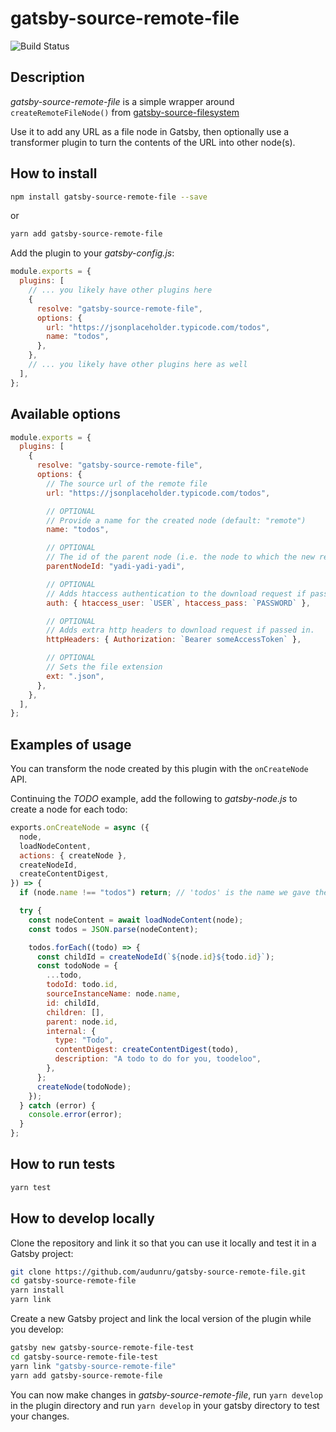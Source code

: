# gatsby-source-remote-file

![Build Status](https://github.com/audunru/gatsby-source-remote-file/workflows/Validate%20and%20publish/badge.svg?branch=master)

## Description

_gatsby-source-remote-file_ is a simple wrapper around `createRemoteFileNode()` from [gatsby-source-filesystem](https://www.gatsbyjs.org/packages/gatsby-source-filesystem/)

Use it to add any URL as a file node in Gatsby, then optionally use a transformer plugin to turn the contents of the URL into other node(s).

## How to install

```sh
npm install gatsby-source-remote-file --save
```

or

```sh
yarn add gatsby-source-remote-file
```

Add the plugin to your _gatsby-config.js_:

```js
module.exports = {
  plugins: [
    // ... you likely have other plugins here
    {
      resolve: "gatsby-source-remote-file",
      options: {
        url: "https://jsonplaceholder.typicode.com/todos",
        name: "todos",
      },
    },
    // ... you likely have other plugins here as well
  ],
};
```

## Available options

```js
module.exports = {
  plugins: [
    {
      resolve: "gatsby-source-remote-file",
      options: {
        // The source url of the remote file
        url: "https://jsonplaceholder.typicode.com/todos",

        // OPTIONAL
        // Provide a name for the created node (default: "remote")
        name: "todos",

        // OPTIONAL
        // The id of the parent node (i.e. the node to which the new remote File node will be linked to.
        parentNodeId: "yadi-yadi-yadi",

        // OPTIONAL
        // Adds htaccess authentication to the download request if passed in.
        auth: { htaccess_user: `USER`, htaccess_pass: `PASSWORD` },

        // OPTIONAL
        // Adds extra http headers to download request if passed in.
        httpHeaders: { Authorization: `Bearer someAccessToken` },

        // OPTIONAL
        // Sets the file extension
        ext: ".json",
      },
    },
  ],
};
```

## Examples of usage

You can transform the node created by this plugin with the `onCreateNode` API.

Continuing the _TODO_ example, add the following to _gatsby-node.js_ to create a node for each todo:

```js
exports.onCreateNode = async ({
  node,
  loadNodeContent,
  actions: { createNode },
  createNodeId,
  createContentDigest,
}) => {
  if (node.name !== "todos") return; // 'todos' is the name we gave the remote node in gatsby-config.js, so we only want to transform that

  try {
    const nodeContent = await loadNodeContent(node);
    const todos = JSON.parse(nodeContent);

    todos.forEach((todo) => {
      const childId = createNodeId(`${node.id}${todo.id}`);
      const todoNode = {
        ...todo,
        todoId: todo.id,
        sourceInstanceName: node.name,
        id: childId,
        children: [],
        parent: node.id,
        internal: {
          type: "Todo",
          contentDigest: createContentDigest(todo),
          description: "A todo to do for you, toodeloo",
        },
      };
      createNode(todoNode);
    });
  } catch (error) {
    console.error(error);
  }
};
```

## How to run tests

```sh
yarn test
```

## How to develop locally

Clone the repository and link it so that you can use it locally and test it in a Gatsby project:

```sh
git clone https://github.com/audunru/gatsby-source-remote-file.git
cd gatsby-source-remote-file
yarn install
yarn link
```

Create a new Gatsby project and link the local version of the plugin while you develop:

```sh
gatsby new gatsby-source-remote-file-test
cd gatsby-source-remote-file-test
yarn link "gatsby-source-remote-file"
yarn add gatsby-source-remote-file
```

You can now make changes in _gatsby-source-remote-file_, run `yarn develop` in the plugin directory and run `yarn develop` in your gatsby directory to test your changes.
